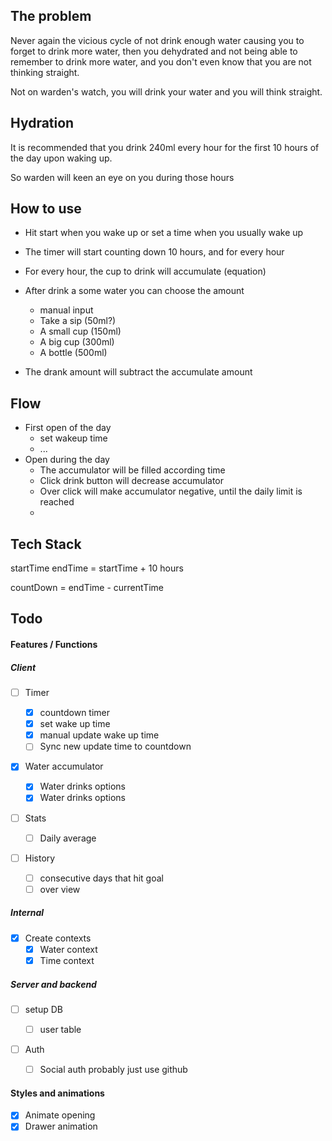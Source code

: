 ## The problem

Never again the vicious cycle of not drink enough water causing you to forget to drink more water, then you dehydrated and not being able to remember to drink more water, and you don't even know that you are not thinking straight.

Not on warden's watch, you will drink your water and you will think straight.

## Hydration

It is recommended that you drink 240ml every hour for the first 10 hours of the day upon waking up.

So warden will keen an eye on you during those hours

## How to use

- Hit start when you wake up or set a time when you usually wake up
- The timer will start counting down 10 hours, and for every hour
- For every hour, the cup to drink will accumulate (equation)
- After drink a some water you can choose the amount

  - manual input
  - Take a sip (50ml?)
  - A small cup (150ml)
  - A big cup (300ml)
  - A bottle (500ml)

- The drank amount will subtract the accumulate amount

## Flow

- First open of the day
  - set wakeup time
  - ...
- Open during the day
  - The accumulator will be filled according time
  - Click drink button will decrease accumulator
  - Over click will make accumulator negative, until the daily limit is reached
  -

## Tech Stack

startTime
endTime = startTime + 10 hours

countDown = endTime - currentTime

## Todo

#### Features / Functions

##### Client

- [ ] Timer

  - [x] countdown timer
  - [x] set wake up time
  - [x] manual update wake up time
  - [ ] Sync new update time to countdown

- [x] Water accumulator

  - [x] Water drinks options
  - [x] Water drinks options

- [ ] Stats

  - [ ] Daily average

- [ ] History
  - [ ] consecutive days that hit goal
  - [ ] over view

##### Internal

- [x] Create contexts
  - [x] Water context
  - [x] Time context

##### Server and backend

- [ ] setup DB

  - [ ] user table

- [ ] Auth
  - [ ] Social auth probably just use github

#### Styles and animations

- [x] Animate opening
- [x] Drawer animation
